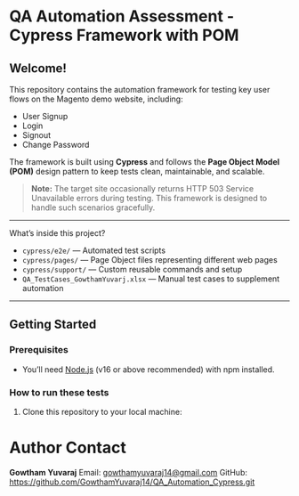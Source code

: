 # QA Automation Assessment - Cypress Framework with POM

## Welcome!

This repository contains the automation framework for testing key user flows on the Magento demo website, including:  
- User Signup  
- Login  
- Signout  
- Change Password  

The framework is built using **Cypress** and follows the **Page Object Model (POM)** design pattern to keep tests clean, maintainable, and scalable.

> **Note:** The target site occasionally returns HTTP 503 Service Unavailable errors during testing. This framework is designed to handle such scenarios gracefully.

---
What’s inside this project?

- `cypress/e2e/` — Automated test scripts  
- `cypress/pages/` — Page Object files representing different web pages  
- `cypress/support/` — Custom reusable commands and setup  
- `QA_TestCases_GowthamYuvarj.xlsx` — Manual test cases to supplement automation  

---

## Getting Started

### Prerequisites  
- You’ll need [Node.js](https://nodejs.org/en/download/) (v16 or above recommended) with npm installed.

### How to run these tests

1. Clone this repository to your local machine:




# Author Contact
**Gowtham Yuvaraj**
Email: gowthamyuvaraj14@gmail.com
GitHub: https://github.com/GowthamYuvaraj14/QA_Automation_Cypress.git

